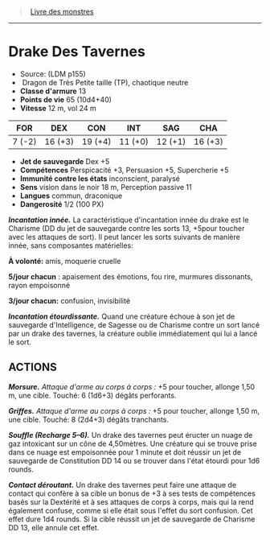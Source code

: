 ﻿> [Livre des monstres](tome_of_beasts.md)

---

# Drake Des Tavernes

- Source: (LDM p155)
-  Dragon de Très Petite taille (TP), chaotique neutre
- **Classe d'armure** 13
- **Points de vie** 65 (10d4+40)
- **Vitesse** 12 m, vol 24 m

|FOR|DEX|CON|INT|SAG|CHA|
|---|---|---|---|---|---|
|7 (-2)|16 (+3)|19 (+4)|11 (+0)|12 (+1)|16 (+3)|

- **Jet de sauvegarde** Dex +5
- **Compétences** Perspicacité +3, Persuasion +5, Supercherie +5
- **Immunité contre les états** inconscient, paralysé
- **Sens** vision dans le noir 18 m, Perception passive 11
- **Langues** commun, draconique
- **Dangerosité** 1/2 (100 PX)

**_Incantation innée._** La caractéristique d'incantation innée du drake est le Charisme (DD du jet de sauvegarde contre les sorts 13, +5pour toucher avec les attaques de sort). Il peut lancer les sorts suivants de manière innée, sans composantes matérielles:

**À volonté:** amis, moquerie cruelle

**5/jour chacun** : apaisement des émotions, fou rire, murmures dissonants, rayon empoisonné

**3/jour chacun:** confusion, invisibilité

**_Incantation étourdissante._** Quand une créature échoue à son jet de sauvegarde d'Intelligence, de Sagesse ou de Charisme contre un sort lancé par un drake des tavernes, la créature oublie immédiatement qui lui a lancé le sort.

## ACTIONS

**_Morsure._** _Attaque d'arme au corps à corps :_ +5 pour toucher, allonge 1,50 m, une cible. Touché: 6 (1d6+3) dégâts perforants.

**_Griffes._** _Attaque d'arme au corps à corps :_ +5 pour toucher, allonge 1,50 m, une cible. Touché: 8 (2d4+3) dégâts tranchants.

**_Souffle (Recharge 5–6)._** Un drake des tavernes peut éructer un nuage de gaz intoxicant sur un cône de 4,50mètres. Une créature qui se trouve prise dans ce nuage est empoisonnée pour 1 minute et doit réussir un jet de sauvegarde de Constitution DD 14 ou se trouver dans l'état étourdi pour 1d6 rounds.

**_Contact déroutant._** Un drake des tavernes peut faire une attaque de contact qui confère à sa cible un bonus de +3 à ses tests de compétences basés sur la Dextérité et à ses attaques de corps à corps, mais qui la rend également confuse, comme si elle était sous l'effet du sort confusion. Cet effet dure 1d4 rounds. Si la cible réussit un jet de sauvegarde de Charisme DD 13, elle annule cet effet.

